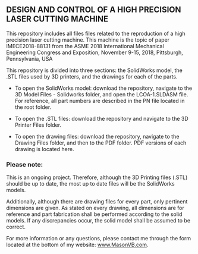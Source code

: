 ## DESIGN AND CONTROL OF A HIGH PRECISION LASER CUTTING MACHINE
  This repository includes all files files related to the reproduction of a high precision laser cutting machine. This machine is the topic of paper IMECE2018-88131 from the ASME 2018 International Mechanical Engineering Congress and Exposition, November 9-15, 2018, Pittsburgh, Pennsylvania, USA

  This repository is divided into three sections: the SolidWorks model, the .STL files used by 3D printers, and the drawings for each of the parts. 

  * To open the SolidWorks model: download the repository, navigate to the 3D Model Files - Solidworks folder, and open the LCOA-1.SLDASM file. For reference, all part numbers are described in the PN file located in the root folder.

  * To open the .STL files: download the repository and navigate to the 3D Printer Files folder.

  * To open the drawing files: download the repository, navigate to the Drawing Files folder, and then to the PDF folder. PDF versions of each drawing is located here.
  
### Please note:
This is an ongoing project. Therefore, although the 3D Printing files (.STL) should be up to date, the most up to date files will be the SolidWorks models. 

  Additionally, although there are drawing files for every part, only pertinent dimensions are given. As stated on every drawing, all dimensions are for reference and part fabrication shall be performed according to the solid models. If any discrepancies occur, the solid model shall be assumed to be correct.

  For more information or any questions, please contact me through the form located at the bottom of my website: www.MasonVB.com.
